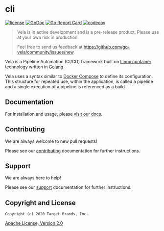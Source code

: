 # cli

[![license](https://img.shields.io/crates/l/gl.svg)](../LICENSE)
[![GoDoc](https://godoc.org/github.com/go-vela/cli?status.svg)](https://godoc.org/github.com/go-vela/cli)
[![Go Report Card](https://goreportcard.com/badge/go-vela/cli)](https://goreportcard.com/report/go-vela/cli)
[![codecov](https://codecov.io/gh/go-vela/cli/branch/master/graph/badge.svg)](https://codecov.io/gh/go-vela/cli)

> Vela is in active development and is a pre-release product. Please use at your own risk in production.
>
> Feel free to send us feedback at https://github.com/go-vela/community/issues/new.

Vela is a Pipeline Automation (CI/CD) framework built on [Linux container](https://linuxcontainers.org/) technology written in [Golang](https://golang.org/).

Vela uses a syntax similar to [Docker Compose](https://docs.docker.com/compose/) to define its configuration. This structure for repeated use, within the application, is called a pipeline and a single execution of a pipeline is referenced as a build.

## Documentation

For installation and usage, please [visit our docs](https://go-vela.github.io/docs).

## Contributing

We are always welcome to new pull requests!

Please see our [contributing](CONTRIBUTING.md) documentation for further instructions.

## Support

We are always here to help!

Please see our [support](SUPPORT.md) documentation for further instructions.

## Copyright and License

```
Copyright (c) 2020 Target Brands, Inc.
```

[Apache License, Version 2.0](http://www.apache.org/licenses/LICENSE-2.0)
